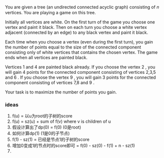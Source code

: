 You are given a tree (an undirected connected acyclic graph) consisting of 𝑛
vertices. You are playing a game on this tree.

Initially all vertices are white. On the first turn of the game you choose one vertex and paint it black. Then on each
turn you choose a white vertex adjacent (connected by an edge) to any black vertex and paint it black.

Each time when you choose a vertex (even during the first turn), you gain the number of points equal to the size of the
connected component consisting only of white vertices that contains the chosen vertex. The game ends when all vertices
are painted black.

Vertices 1
and 4
are painted black already. If you choose the vertex 2
, you will gain 4
points for the connected component consisting of vertices 2,3,5
and 6
. If you choose the vertex 9
, you will gain 3
points for the connected component consisting of vertices 7,8
and 9
.

Your task is to maximize the number of points you gain.

### ideas

1. f(u) = 以u为root的子树的score
2. f(u) = sz(u) + sum of f(v) where v is children of u
3. 假设计算出了dp(0) = f(0) (0是root)
4. 如何计算dp(1) (1是0的子节点)
5. f(1) - sz(1) = 已经是节点1的子树的score
6. 增加0变成1的节点时的score即可 = f(0) - sz(0) - f(1) + n - sz(1)
7. 